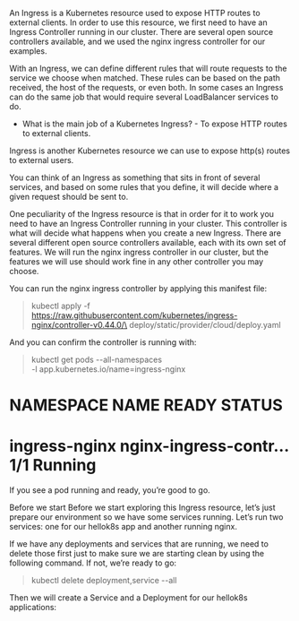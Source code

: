 An Ingress is a Kubernetes resource used to expose HTTP routes to external clients.
In order to use this resource, we first need to have an Ingress Controller running in our cluster. There are several open source controllers available, and we used the nginx ingress controller for our examples.

With an Ingress, we can define different rules that will route requests to the service we choose when matched.
These rules can be based on the path received, the host of the requests, or even both.
In some cases an Ingress can do the same job that would require several LoadBalancer services to do.

- What is the main job of a Kubernetes Ingress? - To expose HTTP routes to external clients.

Ingress is another Kubernetes resource we can use to expose http(s) routes to external users.

You can think of an Ingress as something that sits in front of several services, and based on some rules that you define, it will decide where a given request should be sent to.

One peculiarity of the Ingress resource is that in order for it to work you need to have an Ingress Controller running in your cluster. This controller is what will decide what happens when you create a new Ingress. There are several different open source controllers available, each with its own set of features. We will run the nginx ingress controller in our cluster, but the features we will use should work fine in any other controller you may choose.

You can run the nginx ingress controller by applying this manifest file:
>kubectl apply -f \
https://raw.githubusercontent.com/kubernetes/ingress-nginx/controller-v0.44.0/\
deploy/static/provider/cloud/deploy.yaml

And you can confirm the controller is running with:
>kubectl get pods --all-namespaces \
  -l app.kubernetes.io/name=ingress-nginx

# NAMESPACE       NAME                     READY   STATUS
# ingress-nginx   nginx-ingress-contr...   1/1     Running

If you see a pod running and ready, you’re good to go.

Before we start
Before we start exploring this Ingress resource, let’s just prepare our environment so we have some services running. Let’s run two services: one for our hellok8s app and another running nginx.

If we have any deployments and services that are running, we need to delete those first just to make sure we are starting clean by using the following command. If not, we’re ready to go:
>kubectl delete deployment,service --all

Then we will create a Service and a Deployment for our hellok8s applications:

